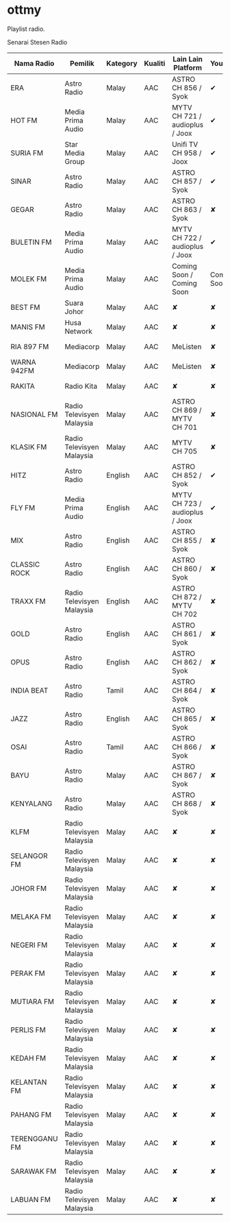 # ottmy
Playlist radio.



Senarai Stesen Radio


| Nama Radio | Pemilik | Kategory | Kualiti | Lain Lain Platform | Youtube | Sumber |
|---|---|---|---|---|---|---|
| ERA | Astro Radio | Malay | AAC | ASTRO CH 856 / Syok  | ✔ | Official Website
| HOT FM | Media Prima Audio | Malay | AAC | MYTV CH 721 / audioplus / Joox | ✔ |  Official Website
| SURIA FM | Star Media Group | Malay | AAC | Unifi TV CH 958 / Joox | ✔ | Official Website 
| SINAR | Astro Radio | Malay | AAC | ASTRO CH 857 / Syok | ✔ | Official Website  
| GEGAR | Astro Radio | Malay | AAC | ASTRO CH 863 / Syok | ✘ | Official Website 
| BULETIN FM | Media Prima Audio | Malay | AAC | MYTV CH 722 / audioplus  / Joox | ✔ | Official Website 
| MOLEK FM | Media Prima Audio | Malay | AAC | Coming Soon / Coming Soon | Coming Soon | Official Website 
| BEST FM | Suara Johor| Malay | AAC | ✘ | ✘ | Official Website
| MANIS FM | Husa Network| Malay | AAC | ✘ | ✘ | Official Website
| RIA 897 FM  | Mediacorp | Malay | AAC | MeListen | ✘ | Official Website
| WARNA 942FM | Mediacorp | Malay | AAC | MeListen | ✘ | Official Website
| RAKITA | Radio Kita | Malay | AAC | ✘ | ✘ | Official Website
| NASIONAL FM | Radio Televisyen Malaysia | Malay | AAC | ASTRO CH 869 / MYTV CH 701 | ✘ | Official Website
| KLASIK FM | Radio Televisyen Malaysia | Malay | AAC | MYTV CH 705 | ✘ | Official Website
| HITZ | Astro Radio | English | AAC | ASTRO CH 852 / Syok | ✔ | Official Website
| FLY FM | Media Prima Audio | English | AAC | MYTV CH 723 / audioplus / Joox | ✔ | Official Website
| MIX | Astro Radio | English | AAC | ASTRO CH 855 / Syok | ✘ | Official Website
| CLASSIC ROCK | Astro Radio | English | AAC | ASTRO CH 860 / Syok | ✘ | Official Website
| TRAXX FM | Radio Televisyen Malaysia | English | AAC | ASTRO CH 872 / MYTV CH 702 | ✘ | Official Website
| GOLD | Astro Radio | English | AAC | ASTRO CH 861 / Syok | ✘ | Official Website
| OPUS | Astro Radio | English | AAC | ASTRO CH 862 / Syok | ✘ | Official Website
| INDIA BEAT | Astro Radio | Tamil | AAC | ASTRO CH 864 / Syok | ✘ | Official Website
| JAZZ | Astro Radio | English | AAC | ASTRO CH 865 / Syok | ✘ | Official Website
| OSAI | Astro Radio | Tamil | AAC | ASTRO CH 866 / Syok | ✘ | Official Website
| BAYU | Astro Radio | Malay | AAC | ASTRO CH 867 / Syok | ✘ | Official Website
| KENYALANG | Astro Radio | Malay | AAC | ASTRO CH 868 / Syok | ✘ | Official Website
| KLFM | Radio Televisyen Malaysia | Malay | AAC | ✘ | ✘ | Official Website
| SELANGOR FM | Radio Televisyen Malaysia | Malay | AAC | ✘ | ✘ | Official Website
| JOHOR FM | Radio Televisyen Malaysia | Malay | AAC | ✘ | ✘ | Official Website
| MELAKA FM | Radio Televisyen Malaysia | Malay | AAC | ✘ | ✘ | Official Website
| NEGERI FM | Radio Televisyen Malaysia | Malay | AAC | ✘ | ✘ | Official Website
| PERAK FM | Radio Televisyen Malaysia | Malay | AAC | ✘ | ✘ | Official Website
| MUTIARA FM | Radio Televisyen Malaysia | Malay | AAC | ✘ | ✘ | Official Website
| PERLIS FM | Radio Televisyen Malaysia | Malay | AAC | ✘ | ✘ | Official Website
| KEDAH FM | Radio Televisyen Malaysia | Malay | AAC | ✘ | ✘ | Official Website
| KELANTAN FM | Radio Televisyen Malaysia | Malay | AAC | ✘ | ✘ | Official Website 
| PAHANG FM | Radio Televisyen Malaysia | Malay | AAC | ✘ | ✘ | Official Website
| TERENGGANU FM | Radio Televisyen Malaysia | Malay | AAC | ✘ | ✘ | Official Website
| SARAWAK FM | Radio Televisyen Malaysia | Malay | AAC | ✘ | ✘ | Official Website
| LABUAN FM | Radio Televisyen Malaysia | Malay | AAC | ✘ | ✘ | Official Website








 
